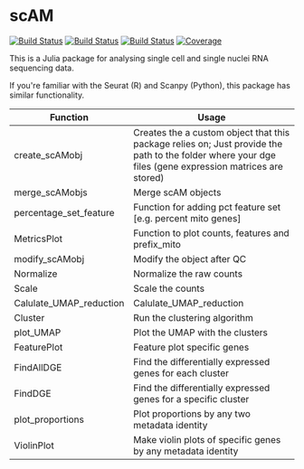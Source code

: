 # scAM

[![Build Status](https://github.com/murti-abhishek/scAM.jl/actions/workflows/CI.yml/badge.svg?branch=main)](https://github.com/murti-abhishek/scAM.jl/actions/workflows/CI.yml?query=branch%3Amain)
[![Build Status](https://travis-ci.com/murti-abhishek/scAM.jl.svg?branch=main)](https://travis-ci.com/murti-abhishek/scAM.jl)
[![Build Status](https://ci.appveyor.com/api/projects/status/github/murti-abhishek/scAM.jl?svg=true)](https://ci.appveyor.com/project/murti-abhishek/scAM-jl)
[![Coverage](https://codecov.io/gh/murti-abhishek/scAM.jl/branch/main/graph/badge.svg)](https://codecov.io/gh/murti-abhishek/scAM.jl)

This is a Julia package for analysing single cell and single nuclei RNA sequencing data.

If you're familiar with the Seurat (R) and Scanpy (Python), this package has similar functionality.

| Function                 | Usage                                                                                                                      |
| ------------------------ | ----------------------------------------------------------------------------------------------------------------------------- |
| create_scAMobj           | Creates the a custom object that this package relies on; Just provide the path to the folder where your dge files (gene expression matrices are stored) |
| merge_scAMobjs           | Merge scAM objects                                                                                                                                      |
| percentage_set_feature   | Function for adding pct feature set [e.g. percent mito genes]                                                                                           |
| MetricsPlot              | Function to plot counts, features and prefix_mito                                                                                                       |
| modify_scAMobj           | Modify the object after QC                                                                                                                              |
| Normalize                | Normalize the raw counts                                                                                                                                |
| Scale                    | Scale the counts                                                                                                                                        |
| Calulate_UMAP_reduction  | Calulate_UMAP_reduction                                                                                                                                 |
| Cluster                  | Run the clustering algorithm                                                                                                                            |
| plot_UMAP                | Plot the UMAP with the clusters                                                                                                                         |
| FeaturePlot              | Feature plot specific genes                                                                                                                             |
| FindAllDGE               | Find the differentially expressed genes for each cluster                                                                                                |
| FindDGE                  | Find the differentially expressed genes for a specific cluster                                                                                          |
| plot_proportions         | Plot proportions by any two metadata identity                                                                                                           |
| ViolinPlot               | Make violin plots of specific genes by any metadata identity                                                                                            |